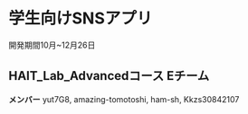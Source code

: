 # 学生向けSNSアプリ
開発期間10月~12月26日
## HAIT_Lab_Advancedコース Eチーム
**メンバー**
yut7G8, amazing-tomotoshi, ham-sh, Kkzs30842107
